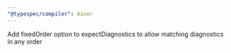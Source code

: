 ```yaml
---
"@typespec/compiler": minor
---
```


Add fixedOrder option to expectDiagnostics to allow matching diagnostics in any order
